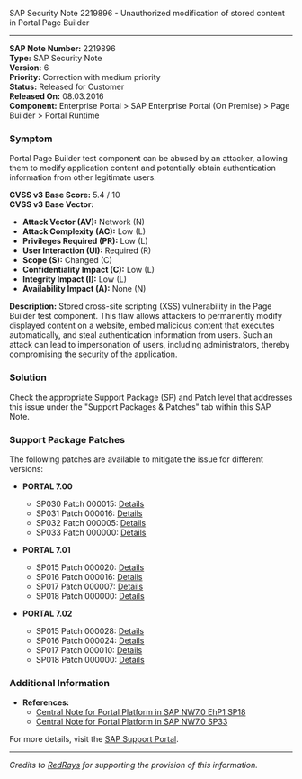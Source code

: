 SAP Security Note 2219896 - Unauthorized modification of stored content in Portal Page Builder

---

**SAP Note Number:** 2219896  
**Type:** SAP Security Note  
**Version:** 6  
**Priority:** Correction with medium priority  
**Status:** Released for Customer  
**Released On:** 08.03.2016  
**Component:** Enterprise Portal > SAP Enterprise Portal (On Premise) > Page Builder > Portal Runtime  

### **Symptom**
Portal Page Builder test component can be abused by an attacker, allowing them to modify application content and potentially obtain authentication information from other legitimate users.

**CVSS v3 Base Score:** 5.4 / 10  
**CVSS v3 Base Vector:**
- **Attack Vector (AV):** Network (N)
- **Attack Complexity (AC):** Low (L)
- **Privileges Required (PR):** Low (L)
- **User Interaction (UI):** Required (R)
- **Scope (S):** Changed (C)
- **Confidentiality Impact (C):** Low (L)
- **Integrity Impact (I):** Low (L)
- **Availability Impact (A):** None (N)

**Description:**
Stored cross-site scripting (XSS) vulnerability in the Page Builder test component. This flaw allows attackers to permanently modify displayed content on a website, embed malicious content that executes automatically, and steal authentication information from users. Such an attack can lead to impersonation of users, including administrators, thereby compromising the security of the application.

### **Solution**
Check the appropriate Support Package (SP) and Patch level that addresses this issue under the "Support Packages & Patches" tab within this SAP Note.

### **Support Package Patches**
The following patches are available to mitigate the issue for different versions:

- **PORTAL 7.00**
  - SP030 Patch 000015: [Details](https://me.sap.com/sap/support/swdc/notes?cvnr=01200615320200007801&support_package=SP030&patch_level=000015)
  - SP031 Patch 000016: [Details](https://me.sap.com/sap/support/swdc/notes?cvnr=01200615320200007801&support_package=SP031&patch_level=000016)
  - SP032 Patch 000005: [Details](https://me.sap.com/sap/support/swdc/notes?cvnr=01200615320200007801&support_package=SP032&patch_level=000005)
  - SP033 Patch 000000: [Details](https://me.sap.com/sap/support/swdc/notes?cvnr=01200615320200007801&support_package=SP033&patch_level=000000)

- **PORTAL 7.01**
  - SP015 Patch 000020: [Details](https://me.sap.com/sap/support/swdc/notes?cvnr=01200615320200010804&support_package=SP015&patch_level=000020)
  - SP016 Patch 000016: [Details](https://me.sap.com/sap/support/swdc/notes?cvnr=01200615320200010804&support_package=SP016&patch_level=000016)
  - SP017 Patch 000007: [Details](https://me.sap.com/sap/support/swdc/notes?cvnr=01200615320200010804&support_package=SP017&patch_level=000007)
  - SP018 Patch 000000: [Details](https://me.sap.com/sap/support/swdc/notes?cvnr=01200615320200010804&support_package=SP018&patch_level=000000)

- **PORTAL 7.02**
  - SP015 Patch 000028: [Details](https://me.sap.com/sap/support/swdc/notes?cvnr=01200615320200012489&support_package=SP015&patch_level=000028)
  - SP016 Patch 000024: [Details](https://me.sap.com/sap/support/swdc/notes?cvnr=01200615320200012489&support_package=SP016&patch_level=000024)
  - SP017 Patch 000010: [Details](https://me.sap.com/sap/support/swdc/notes?cvnr=01200615320200012489&support_package=SP017&patch_level=000010)
  - SP018 Patch 000000: [Details](https://me.sap.com/sap/support/swdc/notes?cvnr=01200615320200012489&support_package=SP018&patch_level=000000)

### **Additional Information**
- **References:**
  - [Central Note for Portal Platform in SAP NW7.0 EhP1 SP18](https://me.sap.com/notes/2110834)
  - [Central Note for Portal Platform in SAP NW7.0 SP33](https://me.sap.com/notes/2110779)

For more details, visit the [SAP Support Portal](https://me.sap.com/notes/0002219896).

---

*Credits to [RedRays](https://redrays.io) for supporting the provision of this information.*